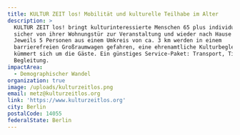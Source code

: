 ```yaml
---
title: KULTUR ZEIT los! Mobilität und kulturelle Teilhabe im Alter
description: >
  KULTUR ZEIT los! bringt kulturinteressierte Menschen 65 plus individuell und
  sicher von ihrer Wohnungstür zur Veranstaltung und wieder nach Hause zurück.
  Jeweils 5 Personen aus einem Umkreis von ca. 3 km werden in einem
  barrierefreien Großraumwagen gefahren, eine ehrenamtliche Kulturbegleitung
  kümmert sich um die Gäste. Ein günstiges Service-Paket: Transport, Ticket und
  Begleitung.
impactArea:
  - Demographischer Wandel
organization: true
image: /uploads/kulturzeitlos.png
email: metz@kulturzeitlos.org
link: 'https://www.kulturzeitlos.org'
city: Berlin
postalCode: 14055
federalState: Berlin
---
```


